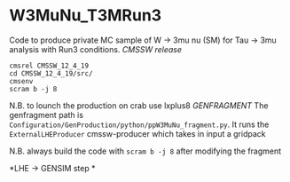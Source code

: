 # W3MuNu_T3MRun3
Code to produce private MC sample of W -> 3mu nu (SM) for Tau -> 3mu analysis with Run3 conditions.
*CMSSW release*
```
cmsrel CMSSW_12_4_19
cd CMSSW_12_4_19/src/
cmsenv
scram b -j 8
```
N.B. to lounch the production on crab use lxplus8
*GENFRAGMENT*
The genfragment path is `Configuration/GenProduction/python/ppW3MuNu_fragment.py`. It runs the `ExternalLHEProducer` cmssw-producer which takes in input a gridpack

N.B. always build the code with `scram b -j 8` after modifying the fragment

*LHE -> GENSIM step *
